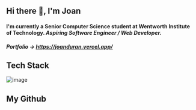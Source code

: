 ## Hi there 👋, I'm Joan 

#### I'm currently a Senior Computer Science student at Wentworth Institute of Technology. ***Aspiring Software Engineer / Web Developer.***

##### Portfolio -> https://joanduran.vercel.app/

## Tech Stack 
![image]({https://img.shields.io/badge/MongoDB-4EA94B?style=for-the-badge&logo=mongodb&logoColor=white})

## My Github
<!--
**JoanDuran12/JoanDuran12** is a ✨ _special_ ✨ repository because its `README.md` (this file) appears on your GitHub profile.

Here are some ideas to get you started:

- 🔭 I’m currently working on ...
- 🌱 I’m currently learning ...
- 👯 I’m looking to collaborate on ...
- 🤔 I’m looking for help with ...
- 💬 Ask me about ...
- 📫 How to reach me: ...
- 😄 Pronouns: ...
- ⚡ Fun fact: ...
-->  
